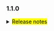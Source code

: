 <!--
 Licensed to the Apache Software Foundation (ASF) under one or more
 contributor license agreements.  See the NOTICE file distributed with
 this work for additional information regarding copyright ownership.
 The ASF licenses this file to You under the Apache License, Version 2.0
 (the "License"); you may not use this file except in compliance with
 the License.  You may obtain a copy of the License at

     http://www.apache.org/licenses/LICENSE-2.0

 Unless required by applicable law or agreed to in writing, software
 distributed under the License is distributed on an "AS IS" BASIS,
 WITHOUT WARRANTIES OR CONDITIONS OF ANY KIND, either express or implied.
 See the License for the specific language governing permissions and
 limitations under the License.
 -->

### 1.1.0

<details>	
  <summary><mark>Release notes</mark></summary>

  ### Seata-go 1.1.0	

Seata-go 1.1.0 发布。

Seata-go 是一款开源的分布式事务解决方案，提供高性能和简单易用的分布式事务服务。

此版本更新如下：

### feature：

- [[#491](https://github.com/apache/incubator-seata-go/pull/491)] 支持查询全局事务锁
- [[#482](https://github.com/apache/incubator-seata-go/pull/482)] 支持 AT 模式 multi delete SQL 执行器
- [[#481](https://github.com/apache/incubator-seata-go/pull/481)] 支持 AT 模式 multi update SQL 执行器
- [[#478](https://github.com/apache/incubator-seata-go/pull/478)] 支持 AT 模式 select for update SQL 执行器
- [[#477](https://github.com/apache/incubator-seata-go/pull/477)] 支持 undo log 的 json 序列化方式
- [[#456](https://github.com/apache/incubator-seata-go/pull/456)] 支持 AT 模式 insert on update SQL 执行器
- [[#444](https://github.com/apache/incubator-seata-go/pull/444)] 支持 BZip 压缩算法
- [[#436](https://github.com/apache/incubator-seata-go/pull/436)] 支持读取 rm 相关的配置文件
- [[#433](https://github.com/apache/incubator-seata-go/pull/433)] 支持 xa 连接管理
- [[#430](https://github.com/apache/incubator-seata-go/pull/430)] 支持读取 getty 相关的配置文件

### bugfix：

- [[#509](https://github.com/apache/incubator-seata-go/pull/509)] 修复 AT 模式下执行 insert on update 时 undo log 的 SQLType 字段的问题 
- [[#495](https://github.com/apache/incubator-seata-go/pull/495)] 修复 undo log 的 SQLType 字段的问题
- [[#487](https://github.com/apache/incubator-seata-go/pull/487)] 修复 AT 执行时出现的问题
- [[#472](https://github.com/apache/incubator-seata-go/pull/472)] 修复全局事务中上下文丢失值问题
- [[#461](https://github.com/apache/incubator-seata-go/pull/461)] 修复 error_code_test 中变量未定义导致的 ci 失败问题
- [[#459](https://github.com/apache/incubator-seata-go/pull/459)] 修复 error 日志重复打印问题
- [[#452](https://github.com/apache/incubator-seata-go/pull/452)] 修复 AT 模式 执行 insert SQL 时 id 自增的报错问题

### optimize：	

- [[#507](https://github.com/apache/incubator-seata-go/pull/507)] 优化 AT 模式 multiple update SQL 执行器
- [[#505](https://github.com/apache/incubator-seata-go/pull/505)] 优化 AT 模式 multi SQL 执行器
- [[#453](https://github.com/apache/incubator-seata-go/pull/453)] 优化 messageType 和 transactionErrorCode 枚举值
- [[#447](https://github.com/apache/incubator-seata-go/pull/447)] 优化数据源初始化流程
- [[#466](https://github.com/apache/incubator-seata-go/pull/466)] 优化变量的命名

### test:

- [[#445](https://github.com/apache/incubator-seata-go/pull/445)] 添加 TransactionErrorCode 的单元测试

### doc:

- [[#492](https://github.com/apache/incubator-seata-go/pull/492)] 更新 readme 文件的已完成功能列表
- [[#489](https://github.com/apache/incubator-seata-go/pull/489)] 添加 1.1.0 版本的 change log

### contributors:

非常感谢以下 contributors 的代码贡献。若有无意遗漏，请报告。

- [luky116](https://github.com/luky116)
- [georgehao](https://github.com/georgehao)
- [lxfeng1997](https://github.com/lxfeng1997)
- [106umao](https://github.com/106umao)
- [wang1309](https://github.com/wang1309)
- [iSuperCoder](https://github.com/iSuperCoder)
- [Charlie17Li](https://github.com/Charlie17Li)
- [Code-Fight](https://github.com/Code-Fight)
- [Kirhaku](https://github.com/Kirhaku)
- [Vaderkai](https://github.com/VaderKai)
- [springrain](https://github.com/springrain)
- [Shaozhou Hu](https://github.com/raspberry-hu)
- [finkyky](https://github.com/Finkyky)

同时，我们收到了社区反馈的很多有价值的issue和建议，非常感谢大家。

</detail>

